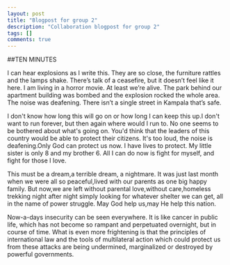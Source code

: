 ```yaml
---
layout: post
title: "Blogpost for group 2"
description: "Collaboration blogpost for group 2"
tags: []
comments: true
---
```


##TEN MINUTES


I can hear explosions as I write this. They are so close, the furniture rattles and the lamps shake. There’s talk of a ceasefire, but it doesn’t feel like it here. I am living in a horror movie. At least we’re alive. The park behind our apartment building was bombed and the explosion rocked the whole area. The noise was deafening. There isn’t a single street in Kampala that’s safe.

I don't know how long this will go on or how long I can keep this up.I don't want to run forever, but then again where would I run to.
No one seems to be bothered about what's going on. You'd think that the leaders of this country would be able to protect their citizens. It's too loud, the noise is deafening.Only God can protect us now.
I have lives to protect. My little sister is only 8 and my brother 6.
All I can do now is fight for myself, and fight for those  I love.

This must be a dream,a terrible dream, a nightmare. It was just last month when we were all so peaceful,lived with our parents as one big happy family. But now,we are left without parental love,without care,homeless trekking night after night simply looking for whatever shelter we can get, all in the name of power struggle.
May God help us,may He help this nation.

Now-a-days insecurity can be seen everywhere. It is like cancer in public life, which has not become so rampant and perpetuated overnight, but in course of time. What is even more frightening is that the principles of international law and the tools of multilateral action which could protect us from these attacks are being undermined, marginalized or destroyed by powerful governments.